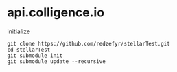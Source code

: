 # api.colligence.io

initialize
```
git clone https://github.com/redzefyr/stellarTest.git
cd stellarTest
git submodule init
git submodule update --recursive
```
 